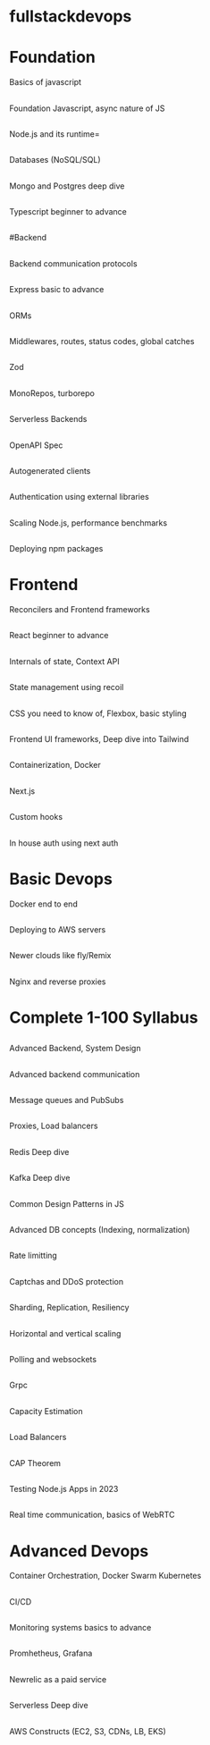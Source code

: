 # fullstackdevops
# Foundation
Basics of javascript
##
Foundation Javascript, async nature of JS
##
Node.js and its runtime=
##
Databases (NoSQL/SQL)
##
Mongo and Postgres deep dive
##
Typescript beginner to advance
##
#Backend
##
Backend communication protocols
##
Express basic to advance
##
ORMs
##
Middlewares, routes, status codes, global catches
##
Zod
##
MonoRepos, turborepo
##
Serverless Backends
##
OpenAPI Spec
##
Autogenerated clients
##
Authentication using external libraries
##
Scaling Node.js, performance benchmarks
##
Deploying npm packages
 

# Frontend

Reconcilers and Frontend frameworks
##
React beginner to advance
##
Internals of state, Context API
##
State management using recoil
##
CSS you need to know of, Flexbox, basic styling
##
Frontend UI frameworks, Deep dive into Tailwind
##
Containerization, Docker
##
Next.js
##
Custom hooks
##
In house auth using next auth
 

# Basic Devops

Docker end to end
##
Deploying to AWS servers
##
Newer clouds like fly/Remix
##
Nginx and reverse proxies
##
 


 

 

# Complete 1-100 Syllabus
##
Advanced Backend, System Design
##

Advanced backend communication
##
Message queues and PubSubs
##
Proxies, Load balancers
##
Redis Deep dive
##
Kafka Deep dive
##
Common Design Patterns in JS
##
Advanced DB concepts (Indexing, normalization)
##
Rate limitting
##
Captchas and DDoS protection
##
Sharding, Replication, Resiliency
##
Horizontal and vertical scaling
##
Polling and websockets
##
Grpc
##
Capacity Estimation
##
Load Balancers
##
CAP Theorem
##
Testing Node.js Apps in 2023
##
Real time communication, basics of WebRTC
##
 

# Advanced Devops

Container Orchestration, Docker Swarm
Kubernetes
##
CI/CD
##
Monitoring systems basics to advance
##
Promhetheus, Grafana
##
Newrelic as a paid service
##
Serverless Deep dive
##
AWS Constructs (EC2, S3, CDNs, LB, EKS)
##

